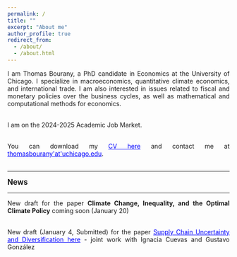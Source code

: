```yaml
---
permalink: /
title: ""
excerpt: "About me"
author_profile: true
redirect_from: 
  - /about/
  - /about.html
---
```


<div style="text-align: justify"> 
I am Thomas Bourany, a PhD candidate in Economics at the University of Chicago. I specialize in macroeconomics, quantitative climate economics, and international trade. I am also interested in issues related to fiscal and monetary policies over the business cycles, as well as mathematical and computational methods for economics. <br/>  <br/>

I am on the 2024-2025 Academic Job Market. <br/>  <br/>

You can download my <a href='https://thomasbourany.github.io/files/Bourany_CV_UChicago_2024.pdf' style="color:blue">CV here</a> and contact me at <a href='mailto:thomasbourany-- at--uchicago.edu' style="color:blue">thomasbourany'at'uchicago.edu</a>. <br/>  <br/>

<hr />

<span style="font-size:1.2em;"> <strong>News</strong> </span> <br/>

<hr />

New draft for the paper <strong>Climate Change, Inequality, and the Optimal Climate Policy</strong> coming soon (January 20) <br/>  <br/>

New draft (January 4, Submitted) for the paper <a href='https://thomasbourany.github.io/files/Bourany_Cuevas_Gonzalez_2024_Supply_chain_disruptions_and_diversification.pdf' style="color:blue">Supply Chain Uncertainty and Diversification here</a> - joint work with Ignacia Cuevas and Gustavo González <br/>  <br/>


